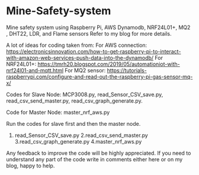 # Mine-Safety-system
Mine safety system using Raspberry Pi, AWS Dynamodb, NRF24L01+, MQ2 , DHT22, LDR, and Flame sensors
Refer to my blog for more details.

A lot of ideas for coding taken from:
  For AWS connection: https://electronicsinnovation.com/how-to-get-raspberry-pi-to-interact-with-amazon-web-services-push-data-into-the-dynamodb/
  For NRF24L01+: https://tmrh20.blogspot.com/2019/05/automationiot-with-nrf24l01-and-mqtt.html
  For MQ2 sensor: https://tutorials-raspberrypi.com/configure-and-read-out-the-raspberry-pi-gas-sensor-mq-x/

Codes for Slave Node:
 MCP3008.py, read_Sensor_CSV_save.py, read_csv_send_master.py, read_csv_graph_generate.py.

Code for Master Node: master_nrf_aws.py

Run the codes for slave first and then the master node.
  1. read_Sensor_CSV_save.py   2.read_csv_send_master.py  3.read_csv_graph_generate.py  4.master_nrf_aws.py

Any feedback to improve the code will be highly appreciated.
If you need to understand any part of the code write in comments either here or on my blog, happy to help.

